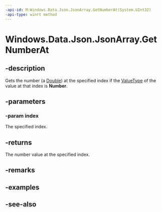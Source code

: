 ```yaml
---
-api-id: M:Windows.Data.Json.JsonArray.GetNumberAt(System.UInt32)
-api-type: winrt method
---
```


<!-- Method syntax
public double GetNumberAt(System.UInt32 index)
-->

# Windows.Data.Json.JsonArray.GetNumberAt

## -description
Gets the number (a [Double](/dotnet/api/system.double?redirectedfrom=MSDN)) at the specified index if the [ValueType](ijsonvalue_valuetype.md) of the value at that index is **Number**.

## -parameters
### -param index
The specified index.

## -returns
The number value at the specified index.

## -remarks

## -examples

## -see-also
